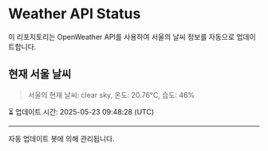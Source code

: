 
# Weather API Status

이 리포지토리는 OpenWeather API를 사용하여 서울의 날씨 정보를 자동으로 업데이트합니다.

## 현재 서울 날씨
> 서울의 현재 날씨: clear sky, 온도: 20.76°C, 습도: 46%

⏳ 업데이트 시간: 2025-05-23 09:48:28 (UTC)

---
자동 업데이트 봇에 의해 관리됩니다.
